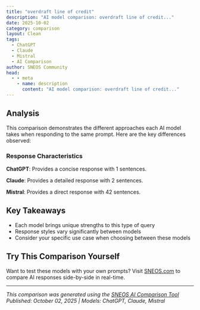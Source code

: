 ```yaml
---
title: "overdraft line of credit"
description: "AI model comparison: overdraft line of credit..."
date: 2025-10-02
category: comparison
layout: Clean
tags:
  - ChatGPT
  - Claude
  - Mistral
  - AI Comparison
author: SNEOS Community
head:
  - - meta
    - name: description
      content: "AI model comparison: overdraft line of credit..."
---
```


<ChatComparison
  title="overdraft line of credit"
  prompt="overdraft line of credit"
  :responses='{
    "ChatGPT": "Error calling OpenAI API.",
    "Claude": "An overdraft line of credit is a financial safety net that allows you to spend more money than you have in your checking account, up to a predetermined limit.\n\n## How It Works\n- **Automatic coverage**: When you make a purchase or write a check that exceeds your account balance, the bank covers the difference\n- **Credit limit**: You\u0027re approved for a specific overdraft limit (typically $100-$1,000\u002B)\n- **Repayment**: You must repay the negative balance plus fees and interest\n\n## Key Features\n- **Interest charges**: Usually 15-21% APR on the overdrawn amount\n- **Fees**: Often $25-$35 per overdraft incident\n- **No declined transactions**: Helps avoid embarrassing declined payments\n- **Flexible repayment**: Pay back when convenient (within reason)\n\n## Pros\n- Prevents bounced checks and declined debit cards\n- Can help in genuine emergencies\n- Often cheaper than payday loans\n- Automatic protection\n\n## Cons\n- High fees and interest rates\n- Can encourage overspending\n- Fees can compound quickly\n- May impact credit if severely overused\n\n## Alternatives to Consider\n- **Emergency savings fund**\n- **Personal line of credit** (often better rates)\n- **Credit card** (may have lower fees)\n- **Budgeting apps** for better money management\n\nMost financial experts recommend using overdraft protection sparingly and focusing on building an emergency fund instead.",
    "Mistral": "An overdraft line of credit is a type of loan that is linked to your checking account. It allows you to spend more money than you have in your account, up to a certain limit, without incurring the typical fees associated with overdrafts. Here are some key features and considerations:\n\n### Key Features:\n1. **Credit Limit**: You are given a predetermined credit limit, which is the maximum amount you can overdraw.\n2. **Interest Rates**: You pay interest on the amount you overdraw, typically at a higher rate than other types of loans.\n3. **Automatic Coverage**: When you overdraw your account, the overdraft line of credit automatically covers the difference, preventing overdraft fees.\n4. **Repayment**: You need to repay the amount you overdraw, plus interest, usually within a specified period.\n\n### Benefits:\n1. **Avoid Overdraft Fees**: Helps you avoid the high fees associated with overdrafts.\n2. **Flexibility**: Provides a safety net for unexpected expenses or temporary cash shortfalls.\n3. **Convenience**: Automatically covers overdrafts, so you don\u0027t have to worry about bounced checks or declined transactions.\n\n### Considerations:\n1. **Interest Costs**: The interest rates can be high, so it\u0027s important to repay the overdrawn amount quickly to minimize costs.\n2. **Credit Limit**: The credit limit may not be sufficient to cover large expenses.\n3. **Credit Impact**: Like any line of credit, it can affect your credit score if not managed properly.\n4. **Fees**: Some banks may charge fees for setting up or maintaining the overdraft line of credit.\n\n### How It Works:\n1. **Application**: You apply for an overdraft line of credit through your bank. The bank will review your credit history and financial situation to determine your eligibility and credit limit.\n2. **Usage**: When you overdraw your checking account, the overdraft line of credit covers the difference up to your credit limit.\n3. **Repayment**: You repay the overdrawn amount plus interest. Some banks may require minimum monthly payments.\n\n### Example:\nSuppose you have a checking account with a balance of $500 and an overdraft line of credit with a limit of $1,000. If you write a check for $800, your account will be overdrawn by $300. The overdraft line of credit will cover this amount, and you will owe $300 plus interest.\n\n### Tips for Managing an Overdraft Line of Credit:\n1. **Monitor Your Account**: Regularly check your account balance to avoid overdrawing unnecessarily.\n2. **Repay Quickly**: Pay back the overdrawn amount as soon as possible to minimize interest charges.\n3. **Budget Wisely**: Use the overdraft line of credit as a last resort and focus on budgeting to avoid overdrawing your account.\n\nAn overdraft line of credit can be a useful financial tool, but it\u0027s important to use it responsibly to avoid accumulating debt and high interest charges."
  }'
  published-date="12:37"
/>

## Analysis

This comparison demonstrates the different approaches each AI model takes when responding to the same prompt. Here are the key differences observed:

### Response Characteristics

**ChatGPT**: Provides a concise response with 1 sentences. 

**Claude**: Provides a detailed response with 2 sentences. 

**Mistral**: Provides a direct response with 42 sentences. 

## Key Takeaways

- Each model brings unique strengths to this type of query
- Response styles vary significantly between models
- Consider your specific use case when choosing between these models

## Try This Comparison Yourself

Want to test these models with your own prompts? Visit [SNEOS.com](https://sneos.com) to compare AI responses side-by-side in real-time.

---

*This comparison was generated using the [SNEOS AI Comparison Tool](https://sneos.com)*
*Published: October 02, 2025 | Models: ChatGPT, Claude, Mistral*
